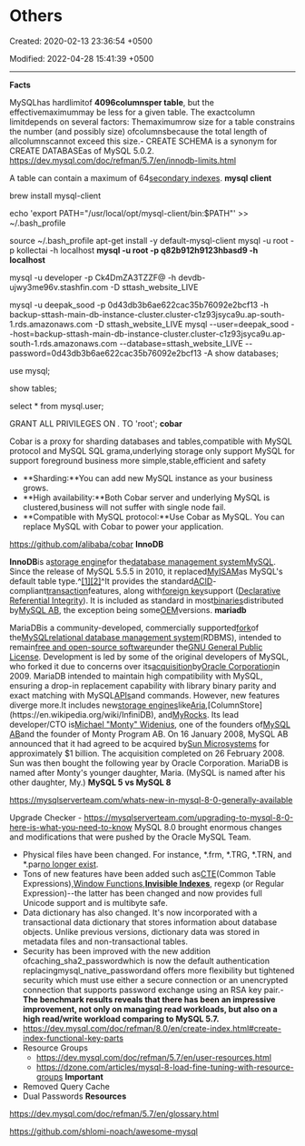 # Others

Created: 2020-02-13 23:36:54 +0500

Modified: 2022-04-28 15:41:39 +0500

---

**Facts**

MySQLhas hardlimitof **4096columnsper table**, but the effectivemaximummay be less for a given table. The exactcolumn limitdepends on several factors: Themaximumrow size for a table constrains the number (and possibly size) ofcolumnsbecause the total length of allcolumnscannot exceed this size.-   CREATE SCHEMA is a synonym for CREATE DATABASEas of MySQL 5.0.2.
<https://dev.mysql.com/doc/refman/5.7/en/innodb-limits.html>

A table can contain a maximum of 64[secondary indexes](https://dev.mysql.com/doc/refman/5.7/en/glossary.html#glos_secondary_index).
**mysql client**

brew install mysql-client

echo 'export PATH="/usr/local/opt/mysql-client/bin:$PATH"' >> ~/.bash_profile

source ~/.bash_profile
apt-get install -y default-mysql-client
mysql -u root -p kollectai -h localhost
**mysql -u root -p q82b912h9123hbasd9 -h localhost**

mysql -u developer -p Ck4DmZA3TZZF@ -h devdb-ujwy3me96v.stashfin.com -D sttash_website_LIVE

mysql -u deepak_sood -p 0d43db3b6ae622cac35b76092e2bcf13 -h backup-sttash-main-db-instance-cluster.cluster-c1z93jsyca9u.ap-south-1.rds.amazonaws.com -D sttash_website_LIVE
mysql --user=deepak_sood --host=backup-sttash-main-db-instance-cluster.cluster-c1z93jsyca9u.ap-south-1.rds.amazonaws.com --database=sttash_website_LIVE --password=0d43db3b6ae622cac35b76092e2bcf13 -A
show databases;

use mysql;

show tables;

select * from mysql.user;

GRANT ALL PRIVILEGES ON *.* TO 'root';
**cobar**

Cobar is a proxy for sharding databases and tables,compatible with MySQL protocol and MySQL SQL grama,underlying storage only support MySQL for support foreground business more simple,stable,efficient and safety
-   **Sharding:**You can add new MySQL instance as your business grows.
-   **High availability:**Both Cobar server and underlying MySQL is clustered,business will not suffer with single node fail.
-   **Compatible with MySQL protocol:**Use Cobar as MySQL. You can replace MySQL with Cobar to power your application.

<https://github.com/alibaba/cobar>
**InnoDB**

**InnoDB**is a[storage engine](https://en.wikipedia.org/wiki/Database_engine)for the[database management system](https://en.wikipedia.org/wiki/Database_management_system)[MySQL](https://en.wikipedia.org/wiki/MySQL). Since the release of MySQL 5.5.5 in 2010, it replaced[MyISAM](https://en.wikipedia.org/wiki/MyISAM)as MySQL's default table type.^[[1]](https://en.wikipedia.org/wiki/InnoDB#cite_note-1)[[2]](https://en.wikipedia.org/wiki/InnoDB#cite_note-2)^It provides the standard[ACID](https://en.wikipedia.org/wiki/ACID)-compliant[transaction](https://en.wikipedia.org/wiki/Database_transaction)features, along with[foreign key](https://en.wikipedia.org/wiki/Foreign_key)support ([Declarative Referential Integrity](https://en.wikipedia.org/wiki/Declarative_Referential_Integrity)). It is included as standard in most[binaries](https://en.wikipedia.org/wiki/Binaries)distributed by[MySQL AB](https://en.wikipedia.org/wiki/MySQL_AB), the exception being some[OEM](https://en.wikipedia.org/wiki/Original_equipment_manufacturer)versions.
**mariadb**

MariaDBis a community-developed, commercially supported[fork](https://en.wikipedia.org/wiki/Fork_(software_development))of the[MySQL](https://en.wikipedia.org/wiki/MySQL)[relational database management system](https://en.wikipedia.org/wiki/Relational_database_management_system)(RDBMS), intended to remain[free and open-source software](https://en.wikipedia.org/wiki/Free_and_open-source_software)under the[GNU General Public License](https://en.wikipedia.org/wiki/GNU_General_Public_License). Development is led by some of the original developers of MySQL, who forked it due to concerns over its[acquisition](https://en.wikipedia.org/wiki/Takeover)by[Oracle Corporation](https://en.wikipedia.org/wiki/Oracle_Corporation)in 2009.
MariaDB intended to maintain high compatibility with MySQL, ensuring a drop-in replacement capability with library binary parity and exact matching with MySQL[APIs](https://en.wikipedia.org/wiki/Application_programming_interface)and commands. However, new features diverge more.It includes new[storage engines](https://en.wikipedia.org/wiki/Storage_engine)like[Aria](https://en.wikipedia.org/wiki/Aria_(storage_engine)),[ColumnStore](https://en.wikipedia.org/wiki/InfiniDB), and[MyRocks](https://en.wikipedia.org/wiki/MyRocks).
Its lead developer/CTO is[Michael "Monty" Widenius](https://en.wikipedia.org/wiki/Michael_Widenius), one of the founders of[MySQL AB](https://en.wikipedia.org/wiki/MySQL_AB)and the founder of Monty Program AB. On 16 January 2008, MySQL AB announced that it had agreed to be acquired by[Sun Microsystems](https://en.wikipedia.org/wiki/Sun_Microsystems) for approximately $1 billion. The acquisition completed on 26 February 2008. Sun was then bought the following year by Oracle Corporation. MariaDB is named after Monty's younger daughter, Maria. (MySQL is named after his other daughter, My.)
**MySQL 5 vs MySQL 8**

<https://mysqlserverteam.com/whats-new-in-mysql-8-0-generally-available>

Upgrade Checker - <https://mysqlserverteam.com/upgrading-to-mysql-8-0-here-is-what-you-need-to-know>
MySQL 8.0 brought enormous changes and modifications that were pushed by the Oracle MySQL Team.
-   Physical files have been changed. For instance, *.frm, *.TRG, *.TRN, and *.par[no longer exist](https://dev.mysql.com/worklog/task/?id=8216).
-   Tons of new features have been added such as[CTE](https://dev.mysql.com/doc/refman/8.0/en/with.html)(Common Table Expressions),[Window Functions](https://dev.mysql.com/doc/refman/8.0/en/window-functions.html),[**Invisible Indexes**](https://dev.mysql.com/doc/refman/8.0/en/invisible-indexes.html), regexp (or Regular Expression)--the latter has been changed and now provides full Unicode support and is multibyte safe.
-   Data dictionary has also changed. It's now incorporated with a transactional data dictionary that stores information about database objects. Unlike previous versions, dictionary data was stored in metadata files and non-transactional tables.
-   Security has been improved with the new addition ofcaching_sha2_passwordwhich is now the default authentication replacingmysql_native_passwordand offers more flexibility but tightened security which must use either a secure connection or an unencrypted connection that supports password exchange using an RSA key pair.-   **The benchmark results reveals that there has been an impressive improvement, not only on managing read workloads, but also on a high read/write workload comparing to MySQL 5.7.**
-   <https://dev.mysql.com/doc/refman/8.0/en/create-index.html#create-index-functional-key-parts>
-   Resource Groups
    -   <https://dev.mysql.com/doc/refman/5.7/en/user-resources.html>
    -   <https://dzone.com/articles/mysql-8-load-fine-tuning-with-resource-groups>
**Important**
-   Removed Query Cache
-   Dual Passwords
**Resources**

<https://dev.mysql.com/doc/refman/5.7/en/glossary.html>

<https://github.com/shlomi-noach/awesome-mysql>
